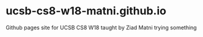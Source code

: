 # ucsb-cs8-w18-matni.github.io
Github pages site for UCSB CS8 W18 taught by Ziad Matni
trying something
